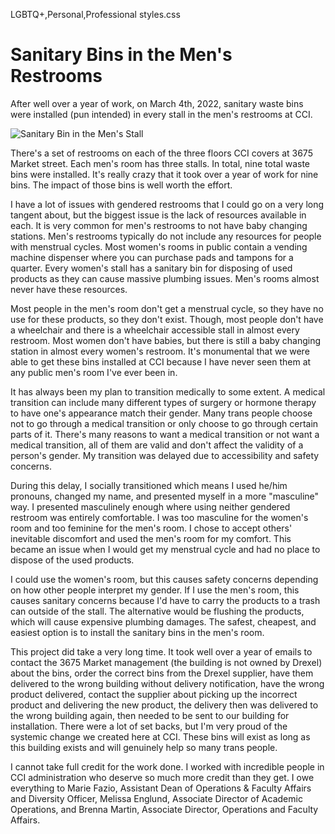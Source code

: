 LGBTQ+,Personal,Professional
styles.css
# Sanitary Bins in the Men's Restrooms

After well over a year of work, on March 4th, 2022, sanitary waste bins were
installed (pun intended) in every stall in the men's restrooms at CCI.

![Sanitary Bin in the Men's Stall](bin.png)

There's a set of restrooms on each of the three floors CCI covers at 3675 Market
street. Each men's room has three stalls. In total, nine total waste bins were
installed. It's really crazy that it took over a year of work for nine bins. The
impact of those bins is well worth the effort.

I have a lot of issues with gendered restrooms that I could go on a very long
tangent about, but the biggest issue is the lack of resources available in each.
It is very common for men's restrooms to not have baby changing stations. Men's
restrooms typically do not include any resources for people with menstrual
cycles. Most women's rooms in public contain a vending machine dispenser where
you can purchase pads and tampons for a quarter. Every women's stall has a
sanitary bin for disposing of used products as they can cause massive plumbing
issues. Men's rooms almost never have these resources.

Most people in the men's room don't get a menstrual cycle, so they have no use
for these products, so they don't exist. Though, most people don't have a
wheelchair and there is a wheelchair accessible stall in almost every restroom.
Most women don't have babies, but there is still a baby changing station in
almost every women's restroom. It's monumental that we were able to get these
bins installed at CCI because I have never seen them at any public men's room
I've ever been in.

It has always been my plan to transition medically to some extent. A medical
transition can include many different types of surgery or hormone therapy to
have one's appearance match their gender. Many trans people choose not to go
through a medical transition or only choose to go through certain parts of it.
There's many reasons to want a medical transition or not want a medical
transition, all of them are valid and don't affect the validity of a person's
gender. My transition was delayed due to accessibility and safety concerns.

During this delay, I socially transitioned which means I used he/him pronouns,
changed my name, and presented myself in a more "masculine" way. I presented
masculinely enough where using neither gendered restroom was entirely
comfortable. I was too masculine for the women's room and too feminine for the
men's room. I chose to accept others' inevitable discomfort and used the men's
room for my comfort. This became an issue when I would get my menstrual cycle
and had no place to dispose of the used products.

I could use the women's room, but this causes safety concerns depending on how
other people interpret my gender. If I use the men's room, this causes sanitary
concerns because I'd have to carry the products to a trash can outside of the
stall. The alternative would be flushing the products, which will cause
expensive plumbing damages. The safest, cheapest, and easiest option is to
install the sanitary bins in the men's room.

This project did take a very long time. It took well over a year of emails to
contact the 3675 Market management (the building is not owned by Drexel) about
the bins, order the correct bins from the Drexel supplier, have them delivered
to the wrong building without delivery notification, have the wrong product
delivered, contact the supplier about picking up the incorrect product and
delivering the new product, the delivery then was delivered to the wrong
building again, then needed to be sent to our building for installation. There
were a lot of set backs, but I'm very proud of the systemic change we created
here at CCI. These bins will exist as long as this building exists and will
genuinely help so many trans people.

I cannot take full credit for the work done. I worked with incredible people in
CCI administration who deserve so much more credit than they get. I owe
everything to Marie Fazio, Assistant Dean of Operations & Faculty Affairs and
Diversity Officer, Melissa Englund, Associate Director of Academic Operations,
and Brenna Martin, Associate Director, Operations and Faculty Affairs.


